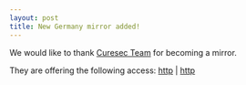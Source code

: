 ```yaml
---
layout: post
title: New Germany mirror added!
---
```


We would like to thank [Curesec Team](http://www.curesec.com/) for becoming a mirror.

They are offering the following access: [http](http://blackarch1.curesec.com/blackarch/) | [http](http://blackarch2.curesec.com/blackarch/)
